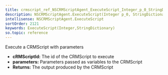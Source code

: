 ```yaml
---
title: crmscript_ref_NSCRMScriptAgent_ExecuteScript_Integer_p_0_StringDictionary_p_1
description: NSCRMScriptAgent.ExecuteScript(Integer p_0, StringDictionary p_1)
intellisense: NSCRMScriptAgent.ExecuteScript
sortOrder: 2121
keywords: ExecuteScript(Integer,StringDictionary)
so.topic: reference
---
```



Execute a CRMScript with parameters



* **cRMScriptId:** The id of the CRMScript to execute
* **parameters:** Parameters passed as variables to the CRMScript
* **Returns:** The output produced by the CRMScript


